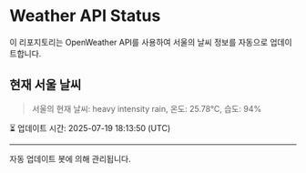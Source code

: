 
# Weather API Status

이 리포지토리는 OpenWeather API를 사용하여 서울의 날씨 정보를 자동으로 업데이트합니다.

## 현재 서울 날씨
> 서울의 현재 날씨: heavy intensity rain, 온도: 25.78°C, 습도: 94%

⏳ 업데이트 시간: 2025-07-19 18:13:50 (UTC)

---
자동 업데이트 봇에 의해 관리됩니다.
